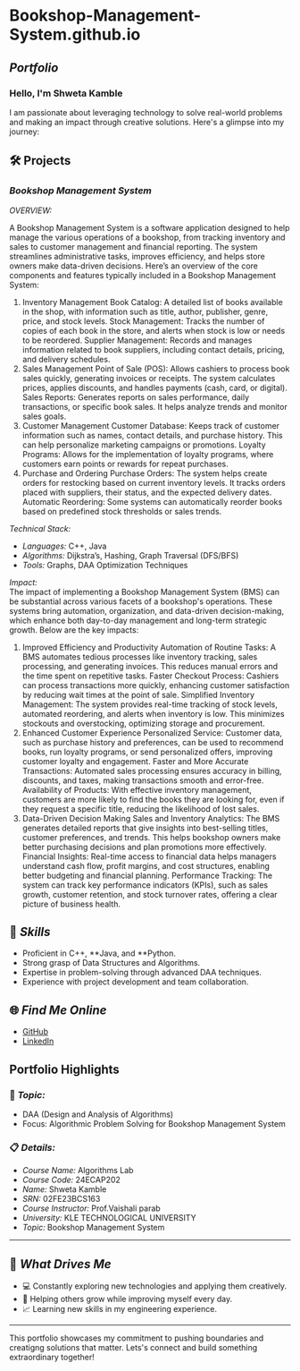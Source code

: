 # Bookshop-Management-System.github.io

## *Portfolio*

### Hello, I'm Shweta Kamble

I am passionate about leveraging technology to solve real-world problems and making an impact through creative solutions. 
Here's a glimpse into my journey:  


## 🛠 Projects

### *Bookshop Management System*  

*OVERVIEW:*  

A Bookshop Management System is a software application designed to help manage the various operations of a bookshop, from tracking inventory and sales to customer management and financial reporting. The system streamlines administrative tasks, improves efficiency, and helps store owners make data-driven decisions. Here’s an overview of the core components and features typically included in a Bookshop Management System:

1. Inventory Management
Book Catalog: A detailed list of books available in the shop, with information such as title, author, publisher, genre, price, and stock levels.
Stock Management: Tracks the number of copies of each book in the store, and alerts when stock is low or needs to be reordered.
Supplier Management: Records and manages information related to book suppliers, including contact details, pricing, and delivery schedules.
2. Sales Management
Point of Sale (POS): Allows cashiers to process book sales quickly, generating invoices or receipts. The system calculates prices, applies discounts, and handles payments (cash, card, or digital).
Sales Reports: Generates reports on sales performance, daily transactions, or specific book sales. It helps analyze trends and monitor sales goals.
3. Customer Management
Customer Database: Keeps track of customer information such as names, contact details, and purchase history. This can help personalize marketing campaigns or promotions.
Loyalty Programs: Allows for the implementation of loyalty programs, where customers earn points or rewards for repeat purchases.
4. Purchase and Ordering
Purchase Orders: The system helps create orders for restocking based on current inventory levels. It tracks orders placed with suppliers, their status, and the expected delivery dates.
Automatic Reordering: Some systems can automatically reorder books based on predefined stock thresholds or sales trends.

*Technical Stack:*  

- *Languages:* C++, Java  
- *Algorithms:* Dijkstra’s, Hashing, Graph Traversal (DFS/BFS)
- *Tools:* Graphs, DAA Optimization Techniques  

*Impact:*  
The impact of implementing a Bookshop Management System (BMS) can be substantial across various facets of a bookshop's operations. These systems bring automation, organization, and data-driven decision-making, which enhance both day-to-day management and long-term strategic growth. Below are the key impacts:

1. Improved Efficiency and Productivity
Automation of Routine Tasks: A BMS automates tedious processes like inventory tracking, sales processing, and generating invoices. This reduces manual errors and the time spent on repetitive tasks.
Faster Checkout Process: Cashiers can process transactions more quickly, enhancing customer satisfaction by reducing wait times at the point of sale.
Simplified Inventory Management: The system provides real-time tracking of stock levels, automated reordering, and alerts when inventory is low. This minimizes stockouts and overstocking, optimizing storage and procurement.
2. Enhanced Customer Experience
Personalized Service: Customer data, such as purchase history and preferences, can be used to recommend books, run loyalty programs, or send personalized offers, improving customer loyalty and engagement.
Faster and More Accurate Transactions: Automated sales processing ensures accuracy in billing, discounts, and taxes, making transactions smooth and error-free.
Availability of Products: With effective inventory management, customers are more likely to find the books they are looking for, even if they request a specific title, reducing the likelihood of lost sales.
3. Data-Driven Decision Making
Sales and Inventory Analytics: The BMS generates detailed reports that give insights into best-selling titles, customer preferences, and trends. This helps bookshop owners make better purchasing decisions and plan promotions more effectively.
Financial Insights: Real-time access to financial data helps managers understand cash flow, profit margins, and cost structures, enabling better budgeting and financial planning.
Performance Tracking: The system can track key performance indicators (KPIs), such as sales growth, customer retention, and stock turnover rates, offering a clear picture of business health.

## 🚀 *Skills*  

- Proficient in C++, **Java, and **Python.  
- Strong grasp of Data Structures and Algorithms.  
- Expertise in problem-solving through advanced DAA techniques.  
- Experience with project development and team collaboration.  


## 🌐 *Find Me Online*

- [GitHub](https://github.com/shwetakamble-163)
- [LinkedIn](https://www.linkedin.com/in/shweta-kamble-9461922ab/)

## Portfolio Highlights

### 🎯 *Topic:* 

- DAA (Design and Analysis of Algorithms)  
- Focus: Algorithmic Problem Solving for Bookshop Management System

### 📋 *Details:*

- *Course Name:* Algorithms Lab 
- *Course Code:* 24ECAP202  
- *Name:* Shweta Kamble
- *SRN:* 02FE23BCS163 
- *Course Instructor:* Prof.Vaishali parab  
- *University:* KLE TECHNOLOGICAL UNIVERSITY
- *Topic:* Bookshop Management System

---

## 🎨 *What Drives Me*  
- 💻 Constantly exploring new technologies and applying them creatively.  
- 🤝 Helping others grow while improving myself every day.  
- 📈 Learning new skills in my engineering experience.
---

This portfolio showcases my commitment to pushing boundaries and creatigng solutions that matter. Lets's connect and build something extraordinary together!

